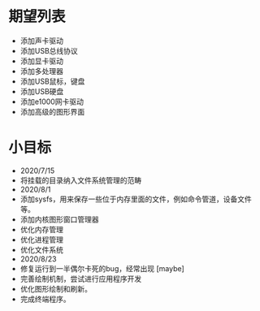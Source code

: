 # 期望列表
* 添加声卡驱动
* 添加USB总线协议
* 添加显卡驱动
* 添加多处理器
* 添加USB鼠标，键盘
* 添加USB硬盘
* 添加e1000网卡驱动
* 添加高级的图形界面

# 小目标
* 2020/7/15
* 将挂载的目录纳入文件系统管理的范畴
* 2020/8/1
* 添加sysfs，用来保存一些位于内存里面的文件，例如命令管道，设备文件等。
* 添加内核图形窗口管理器 
* 优化内存管理
* 优化进程管理
* 优化文件系统
* 2020/8/23
* 修复运行到一半偶尔卡死的bug，经常出现 [maybe]
* 完善绘制机制，尝试进行应用程序开发
* 优化图形绘制和刷新。
* 完成终端程序。
